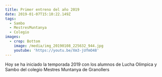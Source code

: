 ```yaml
---
title: Primer entreno del año 2019
date: 2019-01-07T15:10:22.149Z
tags:
  - Sambo
  - MestresMuntanya
  - Colegio
images:
  - crop: Bottom
    image: /media/img_20190108_225632_944.jpg
    youtube: 'https://youtu.be/Xm3-jUfmO48'
---
```

Hoy se ha iniciado la temporada 2019 con los alumnos de Lucha Olímpica y Sambo del colegio Mestres Muntanya de Granollers
